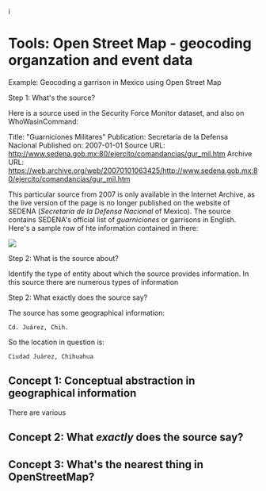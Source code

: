 i

# Tools: Open Street Map - geocoding organzation and event data

Example: Geocoding a garrison in Mexico using Open Street Map


Step 1: What's the source?

Here is a source used in the Security Force Monitor dataset, and also on WhoWasinCommand:

Title: "Guarniciones Militares"
Publication: Secretaría de la Defensa Nacional
Published on: 2007-01-01
Source URL: http://www.sedena.gob.mx:80/ejercito/comandancias/gur_mil.htm
Archive URL: https://web.archive.org/web/20070101063425/http://www.sedena.gob.mx:80/ejercito/comandancias/gur_mil.htm

This particular source from 2007 is only available in the Internet Archive, as the live version of the page is no longer published on the website of SEDENA (_Secretaría de la Defensa Nacional_ of Mexico). The source contains SEDENA's official list of _guarniciones_ or garrisons in English. Here's a sample row of hte information contained in there:

![](/tools_openstreetmap_juarez_garrison_source.png)




Step 2: What is the source about?

Identify the type of entity about which the source provides information. In this source there are numerous types of information

Step 2: What exactly does the source say?

The source has some geographical information:

`Cd. Juárez, Chih.`

So the location in question is:

`Ciudad Juárez, Chihuahua`









## Concept 1: Conceptual abstraction in geographical information

There are various 



## Concept 2: What _exactly_ does the source say?


## Concept 3: What's the nearest thing in OpenStreetMap?



